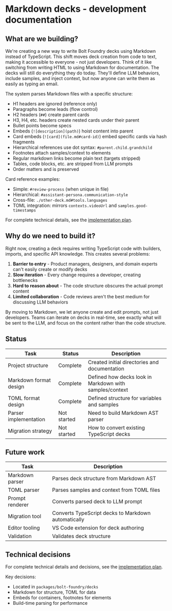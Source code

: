 # Markdown decks - development documentation

## What are we building?

We're creating a new way to write Bolt Foundry decks using Markdown instead of
TypeScript. This shift moves deck creation from code to text, making it
accessible to everyone - not just developers. Think of it like switching from
writing HTML to using Markdown for documentation. The decks will still do
everything they do today. They'll define LLM behaviors, include samples, and
inject context, but now anyone can write them as easily as typing an email.

The system parses Markdown files with a specific structure:

- H1 headers are ignored (reference only)
- Paragraphs become leads (flow control)
- H2 headers (`##`) create parent cards
- H3, H4, etc. headers create nested cards under their parent
- Bullet points become specs
- Embeds (`![description](path)`) hoist content into parent
- Card embeds (`![card](file.md#card-id)`) embed specific cards via hash
  fragments
- Hierarchical references use dot syntax: `#parent.child.grandchild`
- Footnotes attach samples/context to elements
- Regular markdown links become plain text (targets stripped)
- Tables, code blocks, etc. are stripped from LLM prompts
- Order matters and is preserved

Card reference examples:

- Simple: `#review-process` (when unique in file)
- Hierarchical: `#assistant-persona.communication-style`
- Cross-file: `./other-deck.md#tools.languages`
- TOML integration: mirrors `contexts.videoUrl` and `samples.good-timestamps`

For complete technical details, see the
[implementation plan](/memos/plans/2025-06-markdown-decks-implementation.md).

## Why do we need to build it?

Right now, creating a deck requires writing TypeScript code with builders,
imports, and specific API knowledge. This creates several problems:

1. **Barrier to entry** - Product managers, designers, and domain experts can't
   easily create or modify decks
2. **Slow iteration** - Every change requires a developer, creating bottlenecks
3. **Hard to reason about** - The code structure obscures the actual prompt
   content
4. **Limited collaboration** - Code reviews aren't the best medium for
   discussing LLM behaviors

By moving to Markdown, we let anyone create and edit prompts, not just
developers. Teams can iterate on decks in real-time, see exactly what will be
sent to the LLM, and focus on the content rather than the code structure.

## Status

| Task                   | Status      | Description                                             |
| ---------------------- | ----------- | ------------------------------------------------------- |
| Project structure      | Complete    | Created initial directories and documentation           |
| Markdown format design | Complete    | Defined how decks look in Markdown with samples/context |
| TOML format design     | Complete    | Defined structure for variables and samples             |
| Parser implementation  | Not started | Need to build Markdown AST parser                       |
| Migration strategy     | Not started | How to convert existing TypeScript decks                |

## Future work

| Task            | Description                                         |
| --------------- | --------------------------------------------------- |
| Markdown parser | Parses deck structure from Markdown AST             |
| TOML parser     | Parses samples and context from TOML files          |
| Prompt renderer | Converts parsed deck to LLM prompt                  |
| Migration tool  | Converts TypeScript decks to Markdown automatically |
| Editor tooling  | VS Code extension for deck authoring                |
| Validation      | Validates deck structure                            |

## Technical decisions

For complete technical details and decisions, see the
[implementation plan](/memos/plans/2025-06-markdown-decks-implementation.md).

Key decisions:

- Located in `packages/bolt-foundry/decks`
- Markdown for structure, TOML for data
- Embeds for containers, footnotes for elements
- Build-time parsing for performance
